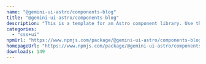 ```yaml
---
name: "@gemini-ui-astro/components-blog"
title: "@gemini-ui-astro/components-blog"
description: "This is a template for an Astro component library. Use this template for writing components to use in multiple projects or publish to NPM."
categories:
  - "css+ui"
npmUrl: "https://www.npmjs.com/package/@gemini-ui-astro/components-blog"
homepageUrl: "https://www.npmjs.com/package/@gemini-ui-astro/components-blog"
downloads: 149
---
```

